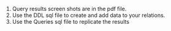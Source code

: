 1. Query results screen shots are in the pdf file.
2. Use the DDL sql file to create and add data to your relations.
3. Use the Queries sql file to replicate the results

